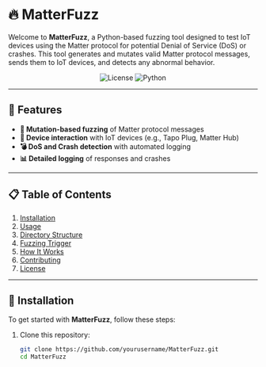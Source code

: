 # 🔥 MatterFuzz

Welcome to **MatterFuzz**, a Python-based fuzzing tool designed to test IoT devices using the Matter protocol for potential Denial of Service (DoS) or crashes. This tool generates and mutates valid Matter protocol messages, sends them to IoT devices, and detects any abnormal behavior.

<p align="center">
  <img src="https://img.shields.io/badge/License-MIT-blue.svg" alt="License">
  <img src="https://img.shields.io/badge/Python-3.x-blue.svg" alt="Python">
</p>

---

## 🎯 Features

- **🔧 Mutation-based fuzzing** of Matter protocol messages
- **📡 Device interaction** with IoT devices (e.g., Tapo Plug, Matter Hub)
- **💣 DoS and Crash detection** with automated logging
- **📊 Detailed logging** of responses and crashes

---

## 📋 Table of Contents

1. [Installation](#-installation)
2. [Usage](#-usage)
3. [Directory Structure](#-directory-structure)
4. [Fuzzing Trigger](#-fuzzing-trigger)
5. [How It Works](#-how-it-works)
6. [Contributing](#-contributing)
7. [License](#-license)

---

## 🚀 Installation

To get started with **MatterFuzz**, follow these steps:

1. Clone this repository:
   ```bash
   git clone https://github.com/yourusername/MatterFuzz.git
   cd MatterFuzz
